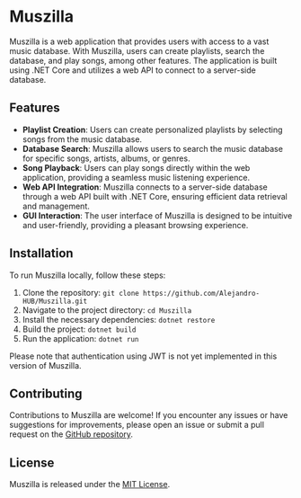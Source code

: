 # Muszilla

Muszilla is a web application that provides users with access to a vast music database. With Muszilla, users can create playlists, search the database, and play songs, among other features. The application is built using .NET Core and utilizes a web API to connect to a server-side database.

## Features

- **Playlist Creation**: Users can create personalized playlists by selecting songs from the music database.
- **Database Search**: Muszilla allows users to search the music database for specific songs, artists, albums, or genres.
- **Song Playback**: Users can play songs directly within the web application, providing a seamless music listening experience.
- **Web API Integration**: Muszilla connects to a server-side database through a web API built with .NET Core, ensuring efficient data retrieval and management.
- **GUI Interaction**: The user interface of Muszilla is designed to be intuitive and user-friendly, providing a pleasant browsing experience.

## Installation

To run Muszilla locally, follow these steps:

1. Clone the repository: `git clone https://github.com/Alejandro-HUB/Muszilla.git`
2. Navigate to the project directory: `cd Muszilla`
3. Install the necessary dependencies: `dotnet restore`
4. Build the project: `dotnet build`
5. Run the application: `dotnet run`

Please note that authentication using JWT is not yet implemented in this version of Muszilla.

## Contributing

Contributions to Muszilla are welcome! If you encounter any issues or have suggestions for improvements, please open an issue or submit a pull request on the [GitHub repository](https://github.com/Alejandro-HUB/Muszilla).

## License

Muszilla is released under the [MIT License](https://github.com/Alejandro-HUB/Muszilla/blob/master/LICENSE).

